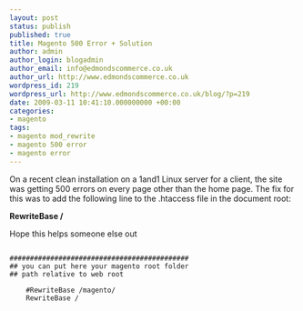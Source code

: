 ```yaml
---
layout: post
status: publish
published: true
title: Magento 500 Error + Solution
author: admin
author_login: blogadmin
author_email: info@edmondscommerce.co.uk
author_url: http://www.edmondscommerce.co.uk
wordpress_id: 219
wordpress_url: http://www.edmondscommerce.co.uk/blog/?p=219
date: 2009-03-11 10:41:10.000000000 +00:00
categories:
- magento
tags:
- magento mod_rewrite
- magento 500 error
- magento error
---
```

On a recent clean installation on a 1and1 Linux server for a client, the site was getting 500 errors on every page other than the home page. The fix for this was to add the following line to the .htaccess file in the document root:

<b>RewriteBase /</b>

Hope this helps someone else out

```

############################################
## you can put here your magento root folder
## path relative to web root

    #RewriteBase /magento/
	RewriteBase /

``` 
